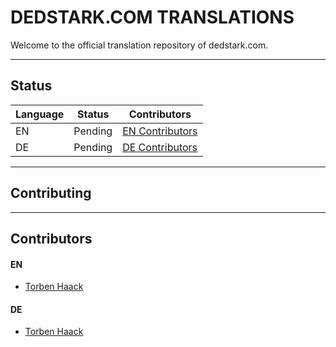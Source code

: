 # DEDSTARK.COM TRANSLATIONS
Welcome to the official translation repository of dedstark.com.

___

## Status
| Language | Status | Contributors |
| ---| ----------- | - |
| EN | Pending | [EN Contributors](#en) |
| DE | Pending | [DE Contributors](#de) |

___

## Contributing

___

## Contributors
#### EN
* [Torben Haack](https://instagram.com/torben.haack)

#### DE
* [Torben Haack](https://instagram.com/torben.haack)